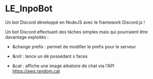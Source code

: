 # LE_InpoBot
Un bot Discord développé en NodeJS avec le framework Discord.js !


Un bot Discord effectuant des tâches simples mais qui pourraient être davantage exploités : 


- &change prefix <nouveau prefix> : permet de modifier le prefix pour le serveur

- &roll <int> : lance un dé possédant x faces

- &cat :  affiche une image aléatoire de chat via l'API https://aws.random.cat 

